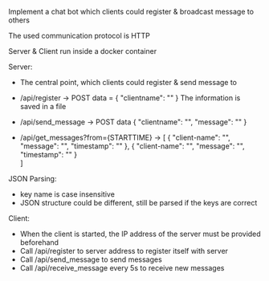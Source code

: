 Implement a chat bot which clients could register & broadcast message to others

The used communication protocol is HTTP

Server & Client run inside a docker container

Server:
- The central point, which clients could register & send message to

- /api/register -> POST data = { "clientname": "" }
    The information is saved in a file

- /api/send_message
    -> POST data { "clientname": "", "message": "" }
    
- /api/get_messages?from={STARTTIME}
   -> [
    { "client-name": "",
      "message": "",
      "timestamp": ""
      },
    { "client-name": "",
      "message": "",
      "timestamp": ""
      }   
      ]

JSON Parsing:
 - key name is case insensitive
 - JSON structure could be different, still be parsed if the keys are correct
 
Client:
- When the client is started, the IP address of the server must be provided beforehand
- Call /api/register to server address to register itself with server
- Call /api/send_message to send messages
- Call /api/receive_message every 5s to receive new messages